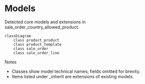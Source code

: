 # Models

Detected core models and extensions in sale_order_country_allowed_product.

```mermaid
classDiagram
    class product_product
    class product_template
    class sale_order
    class sale_order_line
```

Notes
- Classes show model technical names; fields omitted for brevity.
- Items listed under _inherit are extensions of existing models.
